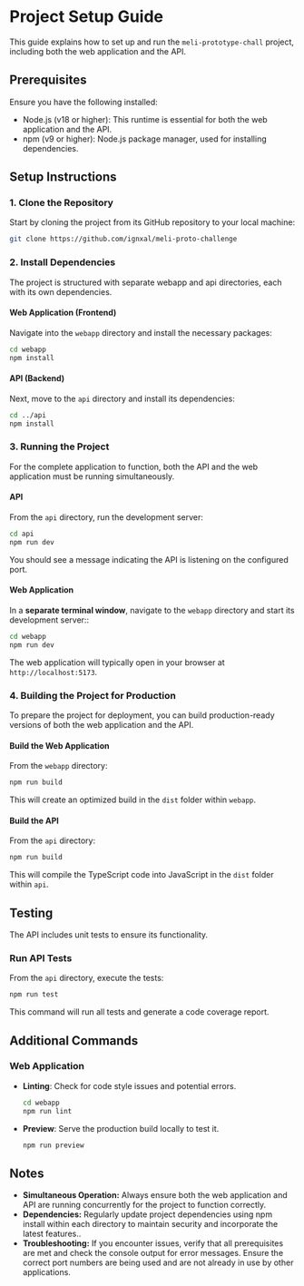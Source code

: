 # Project Setup Guide

This guide explains how to set up and run the `meli-prototype-chall` project, including both the web application and the API.

## Prerequisites

Ensure you have the following installed:

- Node.js (v18 or higher): This runtime is essential for both the web application and the API.
- npm (v9 or higher): Node.js package manager, used for installing dependencies.

## Setup Instructions

### 1. Clone the Repository

Start by cloning the project from its GitHub repository to your local machine:

```bash
git clone https://github.com/ignxal/meli-proto-challenge
```

### 2. Install Dependencies

The project is structured with separate webapp and api directories, each with its own dependencies.

#### Web Application (Frontend)

Navigate into the `webapp` directory and install the necessary packages:

```bash
cd webapp
npm install
```

#### API (Backend)

Next, move to the `api` directory and install its dependencies:

```bash
cd ../api
npm install
```

### 3. Running the Project

For the complete application to function, both the API and the web application must be running simultaneously.

#### API

From the `api` directory, run the development server:

```bash
cd api
npm run dev
```

You should see a message indicating the API is listening on the configured port.

#### Web Application

In a **separate terminal window**, navigate to the `webapp` directory and start its development server::

```bash
cd webapp
npm run dev
```

The web application will typically open in your browser at  `http://localhost:5173`.


### 4. Building the Project for Production

To prepare the project for deployment, you can build production-ready versions of both the web application and the API.

#### Build the Web Application

From the `webapp` directory:

```bash
npm run build
```

This will create an optimized build in the `dist` folder within `webapp`.

#### Build the API

From the `api` directory:

```bash
npm run build
```

This will compile the TypeScript code into JavaScript in the `dist` folder within `api`.

## Testing

The API includes unit tests to ensure its functionality.

### Run API Tests

From the `api` directory, execute the tests:
```bash
npm run test
```

This command will run all tests and generate a code coverage report.

## Additional Commands

### Web Application

- **Linting**: Check for code style issues and potential errors.
  ```bash
  cd webapp
  npm run lint
  ```
- **Preview**: Serve the production build locally to test it.
  ```bash
  npm run preview
  ```

## Notes

- **Simultaneous Operation:** Always ensure both the web application and API are running concurrently for the project to function correctly.
- **Dependencies:** Regularly update project dependencies using npm install within each directory to maintain security and incorporate the latest features..
- **Troubleshooting:** If you encounter issues, verify that all prerequisites are met and check the console output for error messages. Ensure the correct port numbers are being used and are not already in use by other applications.
